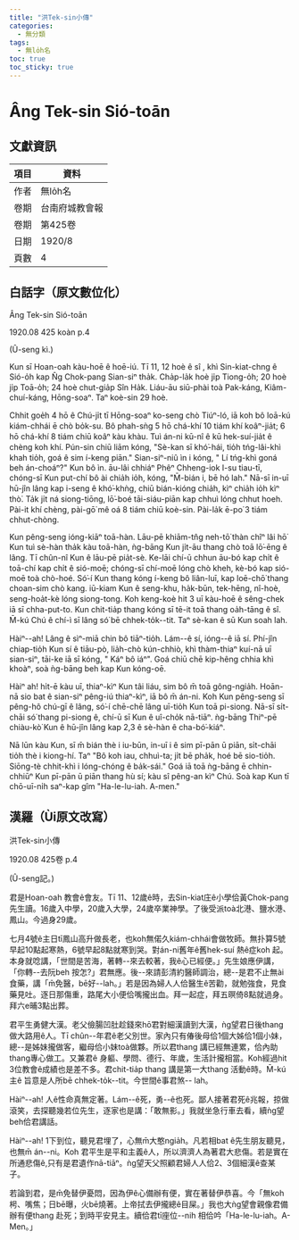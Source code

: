 ```yaml
---
title: "洪Tek-sin小傳"
categories:
  - 無分類
tags:
  - 無lo̍h名
toc: true
toc_sticky: true
---
```


# Âng Tek-sin Sió-toān

## 文獻資訊

| 項目 | 資料 |
|---|---|
| 作者 | 無lo̍h名 |
| 卷期 | 台南府城教會報 |
| 卷期 | 第425卷 |
| 日期 | 1920/8 |
| 頁數 | 4 |

## 白話字（原文數位化）

Âng Tek-sin Sió-toān

1920.08 425 koàn p.4

(Û-seng kì.)

Kun sī Hoan-oah kàu-hoē ê hoē-iú. Tī 11, 12 hoè ê sî , khì Sin-kiat-chng ê Sió-o̍h kap N̂g Chok-pang Sian-siⁿ tha̍k. Cha̍p-la̍k hoè ji̍p Tiong-o̍h; 20 hoè ji̍p Toā-o̍h; 24 hoè chut-gia̍p Sîn Ha̍k. Liáu-āu siū-phài toà Pak-káng, Kiâm-chuí-káng, Hōng-soaⁿ. Taⁿ koè-sin 29 hoè.

Chhit goe̍h 4 hō ê Chú-ji̍t tī Hōng-soaⁿ ko-seng chò Tiúⁿ-ló, iā koh bô loā-kú kiám-chhái ē chò bo̍k-su. Bô phah-sǹg 5 hō chá-khí 10 tiám khí koâⁿ-jia̍t; 6 hō chá-khí 8 tiám chiū koâⁿ kàu khàu. Tuì án-ni kū-nî ê kū hek-suí-jia̍t ê chèng koh khí. Pún-sin chiū liām kóng, "Sè-kan sī khó͘-hái, tio̍h tńg-lâi-khì khah tio̍h, goá ê sim í-keng piān." Sian-siⁿ-niû ìn i kóng, " Lí tńg-khì goná beh án-choáⁿ?" Kun bô ìn. āu-lâi chhiáⁿ Phêⁿ Chheng-iok I-su tiau-tī, chóng-sī Kun put-chí bô ài chia̍h io̍h, kóng, "M̄-bián i, bē hó lah." Nā-sī in-uī hū-jîn lâng kap i-seng ê khó͘-khǹg, chiū bián-kióng chia̍h, kìⁿ chia̍h io̍h kìⁿ thò͘. Ta̍k ji̍t ná siong-tiōng, lō͘-boé tāi-siáu-piān kap chhuì lóng chhut hoeh. Pài-it khí chèng, pài-gō͘ mê oá 8 tiám chiū koè-sin. Pài-la̍k ē-po͘ 3 tiám chhut-chòng.

Kun pêng-seng ióng-kiāⁿ toā-hàn. Lāu-pē khiām-tn̂g neh-tō͘ thàn chîⁿ lâi hō͘ Kun tuì sè-hàn tha̍k kàu toā-hàn, ǹg-bāng Kun ji̍t-āu thang chò toā lō͘-ēng ê lâng. Tī chûn-nî Kun ê lāu-pē pia̍t-sè. Ke-lāi chí-ū chhun āu-bó kap chi̍t ê toā-chí kap chi̍t ê sió-moē; chóng-sī chí-moē lóng chò kheh, kè-bó kap sió-moē toà chò-hoé. Só͘-í Kun thang kóng í-keng bô liân-luī, kap loē-chō͘ thang choan-sim chò kang. iū-kiam Kun ê seng-khu, ha̍k-būn, tek-hēng, nî-hoè, seng-hoa̍t-kè lóng siong-tong. Koh keng-koè hit 3 uī kàu-hoē ê sêng-chek iā sī chha-put-to. Kun chit-tia̍p thang kóng sī tē-it toā thang oa̍h-tāng ê sî. M̄-kú Chú ê chí-ì sī lâng só͘ bē chhek-to̍k--tit. Taⁿ sè-kan ê sū Kun soah lah.

Hàiⁿ--ah! Lâng ê sìⁿ-miā chin bô tiāⁿ-tio̍h. Lám--ê sí, ióng--ê iā sí. Phí-jîn chiap-tio̍h Kun sí ê tiāu-pò, lia̍h-chò kún-chhiò, khì thàm-thiaⁿ kuí-nā uī sian-siⁿ, tāi-ke iā sī kóng, " Káⁿ bô iáⁿ". Goá chiū chē kip-hêng chhia khì khoàⁿ, soà ǹg-bāng beh kap Kun kóng-oē.

Hàiⁿ ah! hi̍t-ē kàu uī, thiaⁿ-kìⁿ Kun tâi liáu, sim bô m̄ toā gông-ngia̍h. Hoān-nā sio bat ê sian-siⁿ pêng-iú thiaⁿ-kìⁿ, iā bô m̄ án-ni. Koh Kun pêng-seng sī pêng-hô chú-gī ê lâng, só͘-í chē-chē lâng uī-tio̍h Kun toā pi-siong. Nā-sī si̍t-chāi só͘ thang pi-siong ê, chí-ū sī Kun ê uî-cho̍k nā-tiāⁿ. ǹg-bāng Thiⁿ-pē chiàu-kò͘ Kun ê hū-jîn lâng kap 2,3 ê sè-hàn ê cha-bó͘-kiáⁿ.

Nā lūn kàu Kun, sī m̄ bián thè i iu-būn, in-uī i ê sim pī-pān ū piān, si̍t-chāi tio̍h thè i kiong-hí. Taⁿ "Bô koh iau, chhuì-ta; ji̍t bē pha̍k, hoé bē sio-tio̍h. Siōng-tè chhit-khì i lóng-chóng ê ba̍k-sái." Goá iā toā ǹg-bāng ē chhin-chhiūⁿ Kun pī-pān ū piān thang hù sí; kàu sî pêng-an kìⁿ Chú. Soà kap Kun tī chō-uī-ni̍h saⁿ-kap gîm "Ha-le-lu-iah. A-men."

## 漢羅（Ùi原文改寫）

洪Tek-sin小傳

1920.08 425卷 p.4

(Û-seng記。)

君是Hoan-oah 教會ê會友。Tī 11、12歲ê時，去Sin-kiat庄ê小學佮黃Chok-pang先生讀。16歲入中學，20歲入大學，24歲卒業神學。了後受派toà北港、鹽水港、鳳山。今過身29歲。

七月4號ê主日tī鳳山高升做長老，也koh無偌久kiám-chhái會做牧師。無扑算5號早起10點起寒熱，6號早起8點就寒到哭。對án-ni舊年ê舊hek-suí 熱ê症koh 起。本身就唸講，「世間是苦海，著轉--來去較著，我ê心已經便。」先生娘應伊講，「你轉--去阮beh 按怎?」君無應。後--來請彭清約醫師調治，總--是君不止無ài食藥，講「m̄免醫，bē好--lah。」若是因為婦人人佮醫生ê苦勸，就勉強食，見食藥見吐。逐日那傷重，路尾大小便佮嘴攏出血。拜一起症，拜五暝倚8點就過身。拜六e晡3點出葬。

君平生勇健大漢。老父儉腸凹肚趁錢來hō͘君對細漢讀到大漢，ǹg望君日後thang做大路用ê人。Tī chûn--年君ê老父別世。家內只有偆後母佮1個大姊佮1個小妹，總--是姊妹攏做客，繼母佮小妹toà做夥。所以君thang 講已經無連累，佮內助thang專心做工。又兼君ê 身軀、學問、德行、年歲，生活計攏相當。Koh經過hit 3位教會ê成績也是差不多。君chit-tia̍p thang 講是第一大thang 活動ê時。M̄-kú主ê 旨意是人所bē chhek-to̍k--tit。今世間ê事君煞-- lah。

Hàiⁿ--ah! 人ê性命真無定著。Lám--ê死，勇--ê也死。鄙人接著君死ê兆報，掠做滾笑，去探聽幾若位先生，逐家也是講：「敢無影。」我就坐急行車去看，續ǹg望beh佮君講話。

Hàiⁿ--ah! 1下到位，聽見君埋了，心無m̄大憨ngia̍h。凡若相bat ê先生朋友聽見，也無m̄ án--ni。Koh 君平生是平和主義ê人，所以濟濟人為著君大悲傷。若是實在所通悲傷ê,只有是君遺作nā-tiāⁿ。ǹg望天父照顧君婦人人佮2、3個細漢ê查某子。

若論到君，是m̄免替伊憂悶，因為伊ê心備辦有便，實在著替伊恭喜。今「無koh枵、嘴焦；日bē曝，火bē燒著。上帝拭去伊攏總ê目屎。」我也大ǹg望會親像君備辦有便thang 赴死；到時平安見主。續佮君tī座位--nih 相佮吟「Ha-le-lu-iah。A-Men。」
